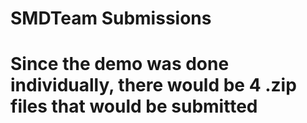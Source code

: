# SMDTeam Submissions
# Since the demo was done individually, there would be 4 .zip files that would be submitted
